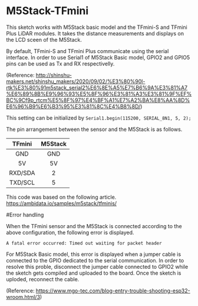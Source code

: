 # M5Stack-TFmini

This sketch works with M5Stack basic model and the TFmini-S and TFmini Plus LiDAR modules.
It takes the distance measurements and displays on the LCD sceen of the M5Stack.

By default, TFmini-S and TFmini Plus communicate using the serial interface.
In order to use Serial1 of M5Stack Basic model, GPIO2 and GPIO5 pins can be used as Tx and RX respectivelly. 

(Reference: http://shinshu-makers.net/shinshu_makers/2020/09/02/%E3%80%90l-rtk%E3%80%91m5stack_serial2%E6%8E%A5%E7%B6%9A%E3%81%A7%E6%89%8B%E9%96%93%E5%8F%96%E3%81%A3%E3%81%9F%EF%BC%9Cf9p_rtcm%E5%8F%97%E4%BF%A1%E7%A2%BA%E8%AA%8D%E6%96%B9%E6%B3%95%E3%81%8C%E4%B8%8D/)

This setting can be initialized by 
```Serial1.begin(115200, SERIAL_8N1, 5, 2);```

The pin arrangement between the sensor and the M5Stack is as follows. 

| TFmini | M5Stack |
| :---: | :---: |
| GND  | GND |
| 5V  | 5V |
| RXD/SDA | 2 |
| TXD/SCL  | 5 |

This code was based on the following article. 
https://ambidata.io/samples/m5stack/tfminis/

#Error handling

When the TFmini sensor and the M5Stack is connected according to the above configuration, the following error is displayed. 

```A fatal error occurred: Timed out waiting for packet header```

For M5Stack Basic model, this error is displayed when a jumper cable is connected to the GPIO dedicated to the serial communication.
In order to resolve this proble, disconnect the jumper cable connected to GPIO2 while the sketch gets compiled and uploaded to the board.
Once the sketch is uploded, reconnect the cable. 

(Reference: https://www.mgo-tec.com/blog-entry-trouble-shooting-esp32-wroom.html/3)

